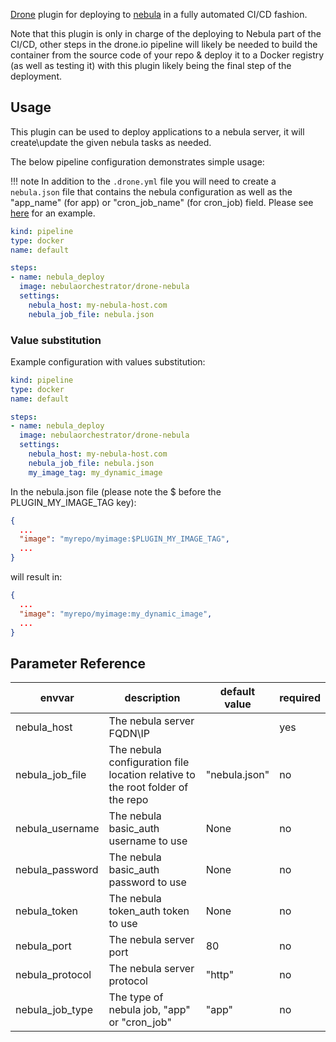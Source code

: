 [Drone](https://drone.io/) plugin for deploying to [nebula](http://nebula-orchestrator.github.io/) in a fully automated CI/CD fashion.

Note that this plugin is only in charge of the deploying to Nebula part of the CI/CD, other steps in the drone.io pipeline will likely be needed to build the container from the source code of your repo & deploy it to a Docker registry (as well as testing it) with this plugin likely being the final step of the deployment.

## Usage

This plugin can be used to deploy applications to a nebula server, it will create\update the given nebula tasks as needed.

The below pipeline configuration demonstrates simple usage:

!!! note 
    In addition to the `.drone.yml` file you will need to create a `nebula.json` file that contains the nebula configuration as well as the "app_name" (for app) or "cron_job_name" (for cron_job) field. Please see [here](https://github.com/nebula-orchestrator/drone-nebula/blob/master/test/test_files/nebula.json) for an example. 

```yaml
kind: pipeline
type: docker
name: default

steps:
- name: nebula_deploy
  image: nebulaorchestrator/drone-nebula
  settings:
    nebula_host: my-nebula-host.com
    nebula_job_file: nebula.json
```

### Value substitution

Example configuration with values substitution:

```yaml
kind: pipeline
type: docker
name: default

steps:
- name: nebula_deploy
  image: nebulaorchestrator/drone-nebula
  settings:
    nebula_host: my-nebula-host.com
    nebula_job_file: nebula.json
    my_image_tag: my_dynamic_image
```

In the nebula.json file (please note the $ before the PLUGIN_MY_IMAGE_TAG key):

```json
{
  ...
  "image": "myrepo/myimage:$PLUGIN_MY_IMAGE_TAG",
  ...
}
```

will result in:

```json
{
  ...
  "image": "myrepo/myimage:my_dynamic_image",
  ...
}
```

## Parameter Reference

| envvar          | description                                                                    | default value | required  |
|-----------------|--------------------------------------------------------------------------------|---------------|-----------|
| nebula_host     | The nebula server FQDN\IP                                                      |               | yes       |
| nebula_job_file | The nebula configuration file location relative to the root folder of the repo | "nebula.json" | no        |
| nebula_username | The nebula basic_auth username to use                                          | None          | no        |
| nebula_password | The nebula basic_auth password to use                                          | None          | no        |
| nebula_token    | The nebula token_auth token to use                                             | None          | no        |
| nebula_port     | The nebula server port                                                         | 80            | no        |
| nebula_protocol | The nebula server protocol                                                     | "http"        | no        |
| nebula_job_type | The type of nebula job, "app" or "cron_job"                                    | "app"         | no        |
